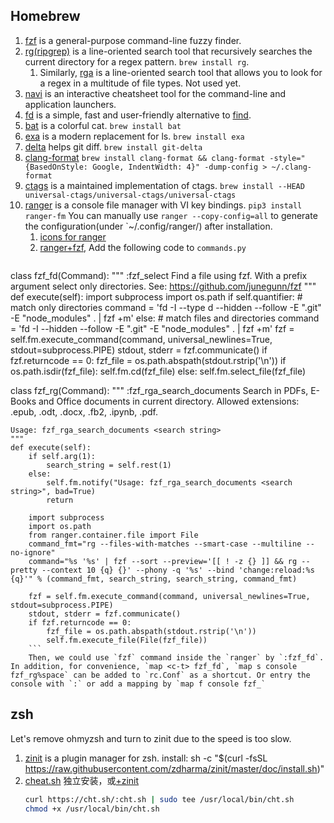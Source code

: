 ## Homebrew

1. [fzf](https://github.com/junegunn/fzf) is a general-purpose command-line fuzzy finder.
1. [rg(ripgrep)](https://github.com/BurntSushi/ripgrep) is a line-oriented search tool that recursively searches the current directory for a regex pattern. `brew install rg`.
    1. Similarly, [rga](https://github.com/phiresky/ripgrep-all) is a line-oriented search tool that allows you to look for a regex in a multitude of file types. Not used yet.
1. [navi](https://github.com/denisidoro/navi) is an interactive cheatsheet tool for the command-line and application launchers.
1. [fd](https://github.com/sharkdp/fd) is a simple, fast and user-friendly alternative to [find](https://www.gnu.org/software/findutils/).
1. [bat](https://github.com/sharkdp/bat) is a colorful cat. `brew install bat`
1. [exa](https://github.com/ogham/exa) is a modern replacement for ls. `brew install exa`
1. [delta](https://github.com/dandavison/delta) helps git diff. `brew install git-delta`
1. [clang-format](https://formulae.brew.sh/formula/clang-format) `brew install clang-format && clang-format -style="{BasedOnStyle: Google, IndentWidth: 4}" -dump-config > ~/.clang-format`
1. [ctags](https://github.com/universal-ctags/ctags) is a maintained implementation of ctags. `brew install --HEAD universal-ctags/universal-ctags/universal-ctags`
1. [ranger](https://github.com/ranger/ranger) is a console file manager with VI key bindings. `pip3 install ranger-fm`
    You can manually use `ranger --copy-config=all` to generate the configuration(under `~/.config/ranger/) after installation.
    1. [icons for ranger](https://github.com/alexanderjeurissen/ranger_devicons#install-instructions)
    1. [ranger+fzf](https://github.com/ranger/ranger/wiki/Custom-Commands#fzf-integration), Add the following code to `commands.py`
        ```python
class fzf_fd(Command):
    """
    :fzf_select
    Find a file using fzf.
    With a prefix argument select only directories.
    See: https://github.com/junegunn/fzf
    """
    def execute(self):
      import subprocess
      import os.path
      if self.quantifier:
          # match only directories
          command = 'fd -I --type d --hidden --follow -E ".git" -E "node_modules" . | fzf +m'
      else:
          # match files and directories
          command = 'fd -I --hidden --follow -E ".git" -E "node_modules" . | fzf +m'
      fzf = self.fm.execute_command(command,
                                    universal_newlines=True,
                                    stdout=subprocess.PIPE)
      stdout, stderr = fzf.communicate()
      if fzf.returncode == 0:
          fzf_file = os.path.abspath(stdout.rstrip('\n'))
          if os.path.isdir(fzf_file):
              self.fm.cd(fzf_file)
          else:
              self.fm.select_file(fzf_file)


class fzf_rg(Command):
    """
    :fzf_rga_search_documents
    Search in PDFs, E-Books and Office documents in current directory.
    Allowed extensions: .epub, .odt, .docx, .fb2, .ipynb, .pdf.

    Usage: fzf_rga_search_documents <search string>
    """
    def execute(self):
        if self.arg(1):
            search_string = self.rest(1)
        else:
            self.fm.notify("Usage: fzf_rga_search_documents <search string>", bad=True)
            return

        import subprocess
        import os.path
        from ranger.container.file import File
        command_fmt="rg --files-with-matches --smart-case --multiline --no-ignore"
        command="%s '%s' | fzf --sort --preview='[[ ! -z {} ]] && rg --pretty --context 10 {q} {}' --phony -q '%s' --bind 'change:reload:%s {q}'" % (command_fmt, search_string, search_string, command_fmt)

        fzf = self.fm.execute_command(command, universal_newlines=True, stdout=subprocess.PIPE)
        stdout, stderr = fzf.communicate()
        if fzf.returncode == 0:
            fzf_file = os.path.abspath(stdout.rstrip('\n'))
            self.fm.execute_file(File(fzf_file))
        ```
        Then, we could use `fzf` command inside the `ranger` by `:fzf_fd`. In addition, for convenience, `map <c-t> fzf_fd`, `map s console fzf_rg%space` can be added to `rc.Conf` as a shortcut. Or entry the console with `:` or add a mapping by `map f console fzf_`

## zsh

Let's remove ohmyzsh and turn to zinit due to the speed is too slow.

1. [zinit](https://github.com/zdharma/zinit) is a plugin manager for zsh. install: sh -c "$(curl -fsSL https://raw.githubusercontent.com/zdharma/zinit/master/doc/install.sh)"
1. [cheat.sh](https://github.com/chubin/cheat.sh#installation) 独立安装，或[+zinit](https://github.com/zdharma/zinit/issues/369)
    ```bash
    curl https://cht.sh/:cht.sh | sudo tee /usr/local/bin/cht.sh
    chmod +x /usr/local/bin/cht.sh
    ```
